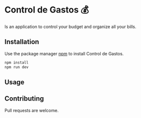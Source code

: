 # Control de Gastos :moneybag:
 
Is an application to control your budget and organize all your bills.

## Installation

Use the package manager [npm](https://www.npmjs.com/) to install Control de Gastos.

```bash
npm install
npm run dev
```

## Usage



## Contributing
Pull requests are welcome.
